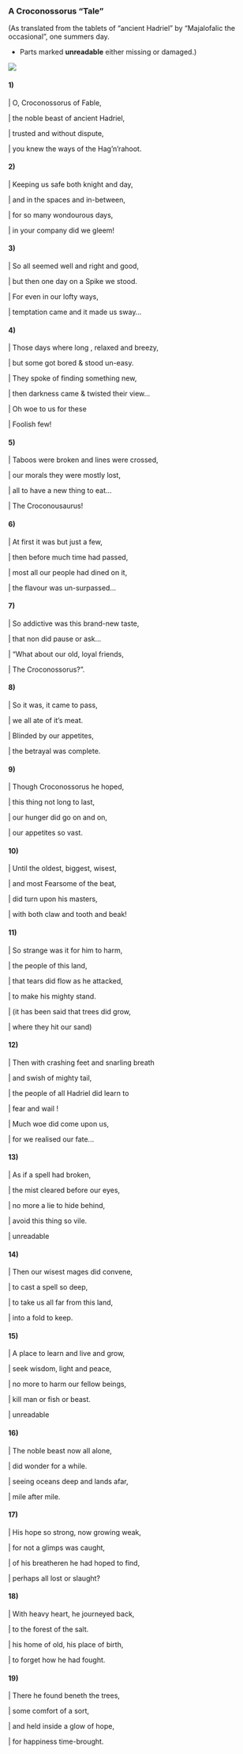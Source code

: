 
### A Croconossorus “Tale”

(As translated from the tablets of “ancient Hadriel” by “Majalofalic the occasional”, one summers day. 
* Parts marked __unreadable__ either missing or damaged.)

![](old-paper-by-grunge.jpg)
#### 1) 

| O, Croconossorus of Fable, 

| the noble beast of ancient Hadriel,

| trusted and without dispute,

| you knew the ways of the Hag’n’rahoot.

#### 2)

| Keeping us safe both knight and day,
  
|	and in the spaces and in-between,

|	for so many wondourous days,

|	in your company did we gleem!

#### 3)

| So all seemed well and right and good,
  
|	but then one day on a Spike we stood.

|	For even in our lofty ways,

|	temptation came and it made us sway…

#### 4)

| Those days where long , relaxed and breezy,
  
|	but some got bored & stood un-easy.

|	They spoke of finding something new,

|	then darkness came & twisted their view…
 	

|       Oh woe to us for these

|                 Foolish few!
        
#### 5)

| Taboos were broken and lines were crossed,
  
| our morals they were mostly lost,

|	all to have a new thing to eat…

|       The Croconousaurus!
    
#### 6)

| At first it was but just a few,
  
|	then before much time had passed,

|	most all our people had dined on it,

|	the flavour was un-surpassed…

#### 7)
| So addictive was this brand-new taste,
  
|	that non did pause or ask…

|	“What about our old, loyal friends,

|	The Croconossorus?”.

#### 8)

| So it was, it came to pass,
  
|	we all ate of it’s meat.

|	Blinded by our appetites,

|	the betrayal was complete.

#### 9)

| Though Croconossorus he hoped,
  
|	this thing not long to last,

|	our hunger did go on and on,

|	our appetites so vast.

#### 10) 

| Until the oldest, biggest, wisest,
  
|	and most Fearsome of the beat,

|	did turn upon his masters,

|	with both claw and tooth and beak!

#### 11)

| So strange was it for him to harm,
  
|	the people of this land,

|	that tears did flow as he attacked,

|	to make his mighty stand.

|   (it has been said that trees did grow,
    
|                 where they hit our sand)
                    
#### 12)

| Then with crashing feet and snarling breath
  
|	and swish of mighty
 	tail,

|	the people of all Hadriel did learn to

|	fear and wail !

|           Much woe did come upon us,
    
|           for we realised our fate...
      
#### 13) 

| As if a spell had broken,
  
|	the mist cleared before our eyes,

|	no more a lie to hide behind,

|	avoid this thing so vile.

|           unreadable
     
#### 14)

| Then our wisest mages did convene,
  
|	to cast a spell so deep,

|	to take us all far from this land,

|	into a fold to keep.

#### 15)

| A place to learn and live and grow,
  
|	seek wisdom, light and peace,

|	no more to harm our fellow beings,

| kill man or fish or beast.

|           unreadable
    
#### 16)

| The noble beast now all alone,
  
|	did wonder for a while.

|	seeing oceans deep and lands afar,

|	mile after mile.

#### 17) 

| His hope so strong, now growing weak,
  
|	for not a glimps was caught,

|	of his breatheren he had hoped to find,

|	perhaps all lost or slaught?

#### 18)

| With heavy heart, he journeyed back,
  
|	to the forest of the salt.

|	his home of old, his place of birth,

|	to forget how he had fought.

#### 19)

| There he found beneth the trees,
  
|	some comfort of a sort,

|	and held inside a glow of hope,

|	for happiness time-brought.
